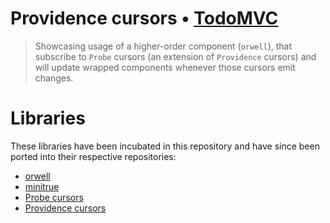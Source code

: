 # Providence cursors • [TodoMVC](http://todomvc.com)

> Showcasing usage of a higher-order component (`orwell`), that subscribe to `Probe` cursors (an extension of `Providence` cursors) and will update wrapped components whenever those cursors emit changes.


Libraries
=========

These libraries have been incubated in this repository and have since been ported into their respective repositories:

- [orwell](https://github.com/Dashed/orwell)
- [minitrue](https://github.com/Dashed/minitrue)
- [Probe cursors](https://github.com/Dashed/probe)
- [Providence cursors](https://github.com/Dashed/providence)
